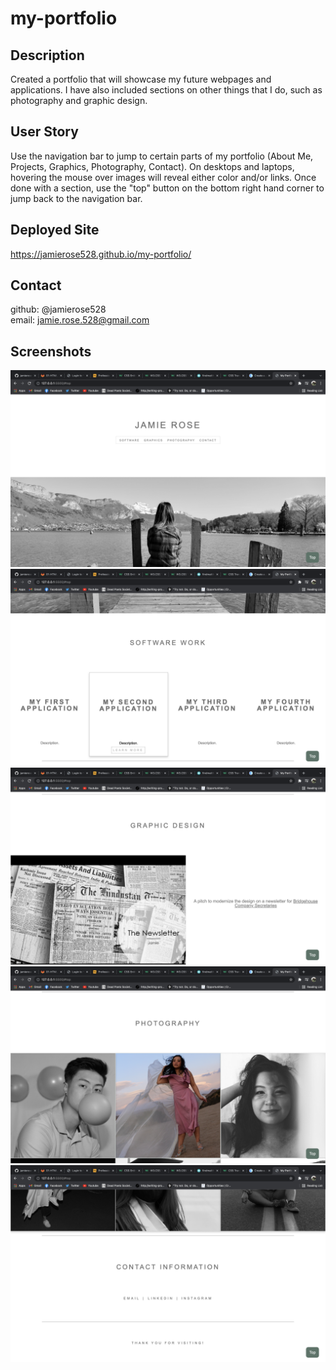 # my-portfolio

## Description

Created a portfolio that will showcase my future webpages and applications. I have also included sections on other things that I do, such as photography and graphic design.

## User Story
Use the navigation bar to jump to certain parts of my portfolio (About Me, Projects, Graphics, Photography, Contact). On desktops and laptops, hovering the mouse over images will reveal either color and/or links. Once done with a section, use the "top" button on the bottom right hand corner to jump back to the navigation bar.


## Deployed Site
https://jamierose528.github.io/my-portfolio/

## Contact
github: @jamierose528 
<br/>
email: jamie.rose.528@gmail.com

## Screenshots

![first screenshot of webpage](assets/images/screenshots/screenshot1.png)
![second screenshot of webpage](assets/images/screenshots/screenshot2.png)
![third screenshot of webpage](assets/images/screenshots/screenshot3.png)
![fourth screenshot of webpage](assets/images/screenshots/screenshot4.png)
![fifth screeenshot of webpage](assets/images/screenshots/screenshot5.png)

